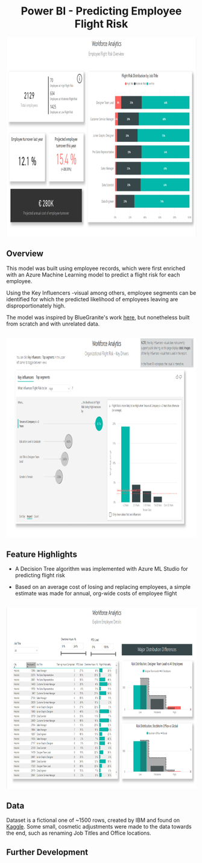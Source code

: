 <h1 align="center">Power BI - Predicting Employee Flight Risk</h1>

<p align="center">
    <img width="872" height="528" src=https://github.com/JohannesJolkkonen/PowerBI-Demos/blob/master/Employee%20Retention/images/flight-overview.PNG>
</p>

## Overview

This model was built using employee records, which were first enriched with an Azure Machine Learning model to predict a flight risk for each employee.

Using the Key Influencers -visual among others, employee segments can be identified for which the predicted likelihood of employees leaving are disproportionately high.

The model was inspired by BlueGranite's work [here](https://www.bluegranite.com/blog/power-bi-showcase-employee-retention-organizational-flight-risk), but nonetheless built from scratch and with unrelated data.

##
<p align="center">
    <img width="872" height="528" src=https://github.com/JohannesJolkkonen/PowerBI-Demos/blob/master/Employee%20Retention/images/key-drivers.PNG>
</p>

## Feature Highlights

- A Decision Tree algorithm was implemented with Azure ML Studio for predicting flight risk

- Based on an average cost of losing and replacing employees, a simple estimate was made for annual, org-wide costs of employee flight

##
<p align="center">
    <img width="792" height="480" src=https://github.com/JohannesJolkkonen/PowerBI-Demos/blob/master/Employee%20Retention/images/details.PNG>
</p>

## Data

Dataset is a fictional one of ~1500 rows, created by IBM and found on [Kaggle](https://www.kaggle.com/pavansubhasht/ibm-hr-analytics-attrition-dataset). 
Some small, cosmetic adjustments were made to the data towards the end, such as renaming Job Titles and Office locations. 

## Further Development 

 
